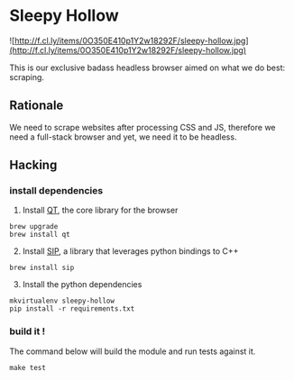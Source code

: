 # Sleepy Hollow

![http://f.cl.ly/items/0O350E410p1Y2w18292F/sleepy-hollow.jpg](http://f.cl.ly/items/0O350E410p1Y2w18292F/sleepy-hollow.jpg)

This is our exclusive badass headless browser aimed on what we do
best: scraping.


## Rationale

We need to scrape websites after processing CSS and JS, therefore we
need a full-stack browser and yet, we need it to be headless.

## Hacking

### install dependencies


1. Install [QT](http://qt-project.org/doc/qt-4.8/qtwebkit.html), the core library for the browser

```console
brew upgrade
brew install qt
```

2. Install [SIP](http://riverbankcomputing.co.uk/static/Docs/sip4/index.html), a library that leverages python bindings to C++

```console
brew install sip
```

3. Install the python dependencies

```console
mkvirtualenv sleepy-hollow
pip install -r requirements.txt
```

### build it !

The command below will build the module and run tests against it.

```console
make test
```
